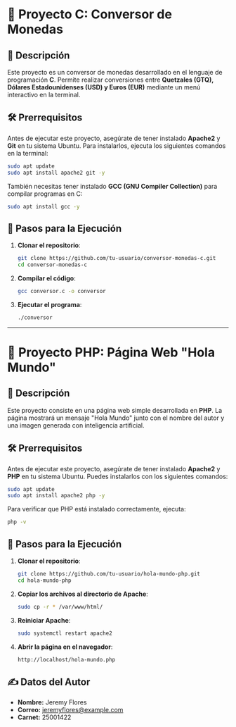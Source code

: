 # 📌 Proyecto C: Conversor de Monedas

## 📖 Descripción
Este proyecto es un conversor de monedas desarrollado en el lenguaje de programación **C**. Permite realizar conversiones entre **Quetzales (GTQ), Dólares Estadounidenses (USD) y Euros (EUR)** mediante un menú interactivo en la terminal.

## 🛠 Prerrequisitos
Antes de ejecutar este proyecto, asegúrate de tener instalado **Apache2** y **Git** en tu sistema Ubuntu. Para instalarlos, ejecuta los siguientes comandos en la terminal:

```sh
sudo apt update
sudo apt install apache2 git -y
```

También necesitas tener instalado **GCC (GNU Compiler Collection)** para compilar programas en C:

```sh
sudo apt install gcc -y
```

## 🚀 Pasos para la Ejecución
1. **Clonar el repositorio**:
   ```sh
   git clone https://github.com/tu-usuario/conversor-monedas-c.git
   cd conversor-monedas-c
   ```
2. **Compilar el código**:
   ```sh
   gcc conversor.c -o conversor
   ```
3. **Ejecutar el programa**:
   ```sh
   ./conversor
   ```

---

# 📌 Proyecto PHP: Página Web "Hola Mundo"

## 📖 Descripción
Este proyecto consiste en una página web simple desarrollada en **PHP**. La página mostrará un mensaje "Hola Mundo" junto con el nombre del autor y una imagen generada con inteligencia artificial.

## 🛠 Prerrequisitos
Antes de ejecutar este proyecto, asegúrate de tener instalado **Apache2** y **PHP** en tu sistema Ubuntu. Puedes instalarlos con los siguientes comandos:

```sh
sudo apt update
sudo apt install apache2 php -y
```

Para verificar que PHP está instalado correctamente, ejecuta:
```sh
php -v
```

## 🚀 Pasos para la Ejecución
1. **Clonar el repositorio**:
   ```sh
   git clone https://github.com/tu-usuario/hola-mundo-php.git
   cd hola-mundo-php
   ```
2. **Copiar los archivos al directorio de Apache**:
   ```sh
   sudo cp -r * /var/www/html/
   ```
3. **Reiniciar Apache**:
   ```sh
   sudo systemctl restart apache2
   ```
4. **Abrir la página en el navegador**:
   ```
   http://localhost/hola-mundo.php
   ```

## ✍️ Datos del Autor
- **Nombre:** Jeremy Flores  
- **Correo:** jeremyflores@example.com  
- **Carnet:** 25001422

